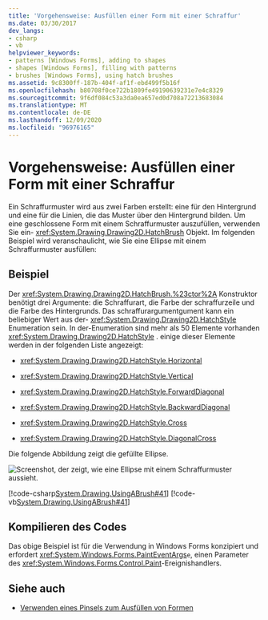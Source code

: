 ```yaml
---
title: 'Vorgehensweise: Ausfüllen einer Form mit einer Schraffur'
ms.date: 03/30/2017
dev_langs:
- csharp
- vb
helpviewer_keywords:
- patterns [Windows Forms], adding to shapes
- shapes [Windows Forms], filling with patterns
- brushes [Windows Forms], using hatch brushes
ms.assetid: 9c8300ff-187b-404f-af1f-ebd499f5b16f
ms.openlocfilehash: b80708f0ce722b1809fe49190639231e7e4c8329
ms.sourcegitcommit: 9f6df084c53a3da0ea657ed0d708a72213683084
ms.translationtype: MT
ms.contentlocale: de-DE
ms.lasthandoff: 12/09/2020
ms.locfileid: "96976165"
---
```

# <a name="how-to-fill-a-shape-with-a-hatch-pattern"></a>Vorgehensweise: Ausfüllen einer Form mit einer Schraffur
Ein Schraffurmuster wird aus zwei Farben erstellt: eine für den Hintergrund und eine für die Linien, die das Muster über den Hintergrund bilden. Um eine geschlossene Form mit einem Schraffurmuster auszufüllen, verwenden Sie ein- <xref:System.Drawing.Drawing2D.HatchBrush> Objekt. Im folgenden Beispiel wird veranschaulicht, wie Sie eine Ellipse mit einem Schraffurmuster ausfüllen:  
  
## <a name="example"></a>Beispiel  
 Der <xref:System.Drawing.Drawing2D.HatchBrush.%23ctor%2A> Konstruktor benötigt drei Argumente: die Schraffurart, die Farbe der schraffurzeile und die Farbe des Hintergrunds. Das schraffurargumentgument kann ein beliebiger Wert aus der- <xref:System.Drawing.Drawing2D.HatchStyle> Enumeration sein. In der-Enumeration sind mehr als 50 Elemente vorhanden <xref:System.Drawing.Drawing2D.HatchStyle> . einige dieser Elemente werden in der folgenden Liste angezeigt:  
  
- <xref:System.Drawing.Drawing2D.HatchStyle.Horizontal>  
  
- <xref:System.Drawing.Drawing2D.HatchStyle.Vertical>  
  
- <xref:System.Drawing.Drawing2D.HatchStyle.ForwardDiagonal>  
  
- <xref:System.Drawing.Drawing2D.HatchStyle.BackwardDiagonal>  
  
- <xref:System.Drawing.Drawing2D.HatchStyle.Cross>  
  
- <xref:System.Drawing.Drawing2D.HatchStyle.DiagonalCross>  
  
 Die folgende Abbildung zeigt die gefüllte Ellipse.  
  
  ![Screenshot, der zeigt, wie eine Ellipse mit einem Schraffurmuster aussieht.](./media/how-to-fill-a-shape-with-a-hatch-pattern/ellipse-filled-hatch.png "hatch1")
  
 [!code-csharp[System.Drawing.UsingABrush#41](~/samples/snippets/csharp/VS_Snippets_Winforms/System.Drawing.UsingABrush/CS/Class1.cs#41)]
 [!code-vb[System.Drawing.UsingABrush#41](~/samples/snippets/visualbasic/VS_Snippets_Winforms/System.Drawing.UsingABrush/VB/Class1.vb#41)]  
  
## <a name="compiling-the-code"></a>Kompilieren des Codes  
 Das obige Beispiel ist für die Verwendung in Windows Forms konzipiert und erfordert <xref:System.Windows.Forms.PaintEventArgs>`e`, einen Parameter des <xref:System.Windows.Forms.Control.Paint>-Ereignishandlers.  
  
## <a name="see-also"></a>Siehe auch

- [Verwenden eines Pinsels zum Ausfüllen von Formen](using-a-brush-to-fill-shapes.md)
